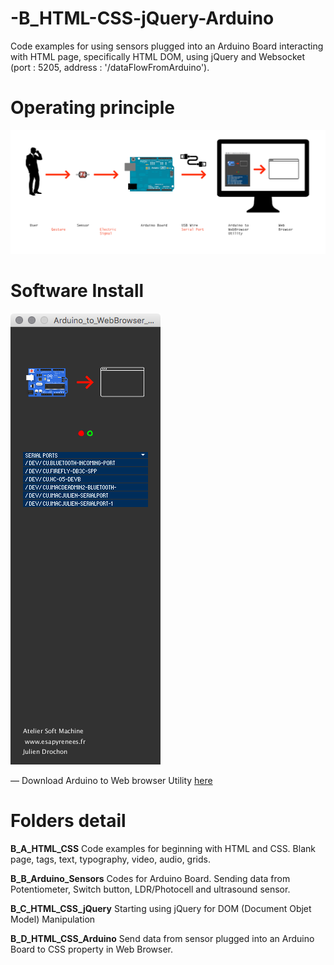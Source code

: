 # -B_HTML-CSS-jQuery-Arduino

Code examples for using sensors plugged into an Arduino Board interacting with HTML page, specifically HTML DOM, using jQuery and Websocket (port : 5205, address : '/dataFlowFromArduino').


# Operating principle

![enter image description here](https://raw.githubusercontent.com/JulienDrochon/-B_HTML-CSS-jQuery-Arduino/master/operating-principle.png)

# Software Install

![enter image description here](https://raw.githubusercontent.com/JulienDrochon/-00_Software_utilities/master/00_01_Arduino_to_webBrowser_Utility/screenshot.png)


 — Download Arduino to Web browser Utility [here](https://github.com/JulienDrochon/00_Github_Utilities/tree/master/00_01_Arduino_to_webBrowser_Utility)
 
# Folders detail 


**B_A_HTML_CSS**
Code examples for beginning with HTML and CSS. Blank page, tags, text, typography, video, audio, grids.

**B_B_Arduino_Sensors**
Codes for Arduino Board. Sending data from Potentiometer, Switch button, LDR/Photocell and ultrasound sensor.
 
**B_C_HTML_CSS_jQuery**
Starting using jQuery for DOM (Document Objet Model) Manipulation
 
**B_D_HTML_CSS_Arduino**
Send data from sensor plugged into an Arduino Board to CSS property in Web Browser.
